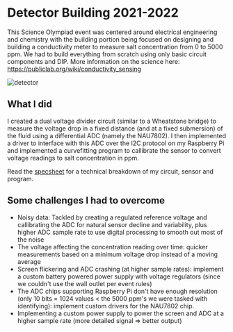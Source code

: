 # Detector Building 2021-2022
This Science Olympiad event was centered around electrical engineering and chemistry with the building portion being focused on designing and building a conductivity meter to measure salt concentration from 0 to 5000 ppm. We had to build everything from scratch using only basic circuit components and DIP. More information on the science here: https://publiclab.org/wiki/conductivity_sensing

![detector](https://github.com/SanderGi/Science-Olympiad/assets/97496861/d804d9ef-6f6d-4cb0-8567-a7f1ebf89cf2)

## What I did
I created a dual voltage divider circuit (similar to a Wheatstone bridge) to measure the voltage drop in a fixed distance (and at a fixed submersion) of the fluid using a differential ADC (namely the NAU7802). I then implemented a driver to interface with this ADC over the I2C protocol on my Raspberry Pi and implemented a curvefitting program to callibrate the sensor to convert voltage readings to salt concentration in ppm.

Read the [specsheet](https://github.com/SanderGi/Science-Olympiad/blob/main/Detector/C05_DetectorBuilding_SpecSheet.pdf) for a technical breakdown of my circuit, sensor and program.

## Some challenges I had to overcome
- Noisy data: Tackled by creating a regulated reference voltage and callibrating the ADC for natural sensor decline and variability, plus higher ADC sample rate to use digital processing to smooth out most of the noise
- The voltage affecting the concentration reading over time: quicker measurements based on a minimum voltage drop instead of a moving average
- Screen flickering and ADC crashing (at higher sample rates): implement a custom battery powered power supply with voltage regulators (since we couldn't use the wall outlet per event rules)
- The ADC chips supporting Raspberry Pi don't have enough resolution (only 10 bits = 1024 values < the 5000 ppm's we were tasked with identifying): implement custom drivers for the NAU7802 chip.
- Implementing a custom power supply to power the screen and ADC at a higher sample rate (more detailed signal => better output)
